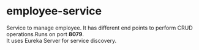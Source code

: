 # employee-service

Service to manage employee. It has different end points to perform CRUD operations.Runs on port **8079**.<br/>
It uses Eureka Server for service discovery.
